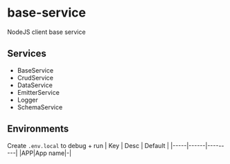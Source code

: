 # base-service
NodeJS client base service

## Services

- BaseService
- CrudService
- DataService
- EmitterService
- Logger
- SchemaService

## Environments

Create `.env.local` to debug + run
| Key | Desc | Default |
|-----|------|---------|
|APP|App name|-|